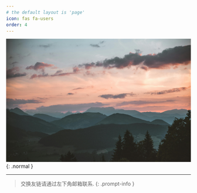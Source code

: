 ```yaml
---
# the default layout is 'page'
icon: fas fa-users
order: 4
---
```


![Desktop View](/assets/img/favicons/bkground/friends.jpg){: .normal }

---
> 交换友链请通过左下角邮箱联系.
{: .prompt-info }